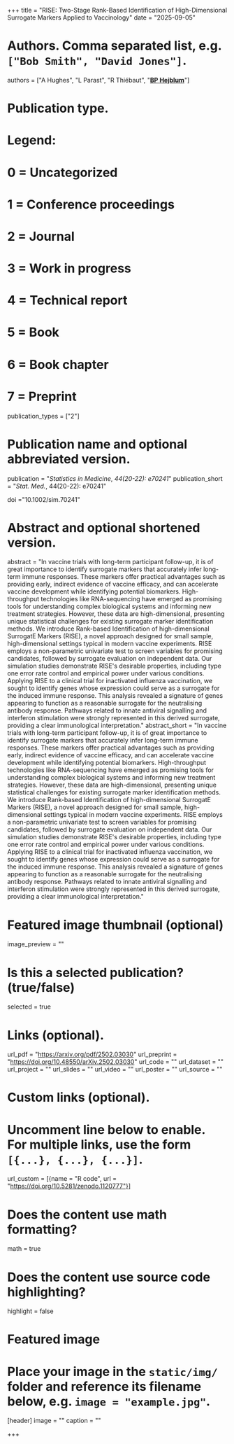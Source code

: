 +++
title = "RISE: Two-Stage Rank-Based Identification of High-Dimensional Surrogate Markers Applied to Vaccinology"
date = "2025-09-05"

# Authors. Comma separated list, e.g. `["Bob Smith", "David Jones"]`.
authors = ["A Hughes", "L Parast", "R Thiébaut", "<u>**BP Hejblum**</u>"]
# Publication type.
# Legend:
# 0 = Uncategorized
# 1 = Conference proceedings
# 2 = Journal
# 3 = Work in progress
# 4 = Technical report
# 5 = Book
# 6 = Book chapter
# 7 = Preprint
publication_types = ["2"]

# Publication name and optional abbreviated version.
publication = "*Statistics in Medicine*, *44(20-22): e70241*"
publication_short = "*Stat. Med.*, 44(20-22): e70241"

doi ="10.1002/sim.70241"

# Abstract and optional shortened version.
abstract = "In vaccine trials with long-term participant follow-up, it is of great importance to identify surrogate markers that accurately infer long-term immune responses. These markers offer practical advantages such as providing early, indirect evidence of vaccine efficacy, and can accelerate vaccine development while identifying potential biomarkers. High-throughput technologies like RNA-sequencing have emerged as promising tools for understanding complex biological systems and informing new treatment strategies. However, these data are high-dimensional, presenting unique statistical challenges for existing surrogate marker identification methods. We introduce Rank-based Identification of high-dimensional SurrogatE Markers (RISE), a novel approach designed for small sample, high-dimensional settings typical in modern vaccine experiments. RISE employs a non-parametric univariate test to screen variables for promising candidates, followed by surrogate evaluation on independent data. Our simulation studies demonstrate RISE's desirable properties, including type one error rate control and empirical power under various conditions. Applying RISE to a clinical trial for inactivated influenza vaccination, we sought to identify genes whose expression could serve as a surrogate for the induced immune response. This analysis revealed a signature of genes appearing to function as a reasonable surrogate for the neutralising antibody response. Pathways related to innate antiviral signalling and interferon stimulation were strongly represented in this derived surrogate, providing a clear immunological interpretation."
abstract_short = "In vaccine trials with long-term participant follow-up, it is of great importance to identify surrogate markers that accurately infer long-term immune responses. These markers offer practical advantages such as providing early, indirect evidence of vaccine efficacy, and can accelerate vaccine development while identifying potential biomarkers. High-throughput technologies like RNA-sequencing have emerged as promising tools for understanding complex biological systems and informing new treatment strategies. However, these data are high-dimensional, presenting unique statistical challenges for existing surrogate marker identification methods. We introduce Rank-based Identification of high-dimensional SurrogatE Markers (RISE), a novel approach designed for small sample, high-dimensional settings typical in modern vaccine experiments. RISE employs a non-parametric univariate test to screen variables for promising candidates, followed by surrogate evaluation on independent data. Our simulation studies demonstrate RISE's desirable properties, including type one error rate control and empirical power under various conditions. Applying RISE to a clinical trial for inactivated influenza vaccination, we sought to identify genes whose expression could serve as a surrogate for the induced immune response. This analysis revealed a signature of genes appearing to function as a reasonable surrogate for the neutralising antibody response. Pathways related to innate antiviral signalling and interferon stimulation were strongly represented in this derived surrogate, providing a clear immunological interpretation."

# Featured image thumbnail (optional)
image_preview = ""

# Is this a selected publication? (true/false)
selected = true

# Links (optional).
url_pdf = "https://arxiv.org/pdf/2502.03030"
url_preprint = "https://doi.org/10.48550/arXiv.2502.03030"
url_code = ""
url_dataset = ""
url_project = ""
url_slides = ""
url_video = ""
url_poster = ""
url_source = ""

# Custom links (optional).
# Uncomment line below to enable. For multiple links, use the form `[{...}, {...}, {...}]`.
url_custom = [{name = "R code", url = "https://doi.org/10.5281/zenodo.1120777"}]


# Does the content use math formatting?
math = true

# Does the content use source code highlighting?
highlight = false

# Featured image
# Place your image in the `static/img/` folder and reference its filename below, e.g. `image = "example.jpg"`.
[header]
image = ""
caption = ""

+++
